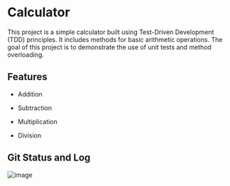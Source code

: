 # Calculator
This project is a simple calculator built using Test-Driven Development (TDD) principles. It includes methods for basic arithmetic operations. The goal of this project is to demonstrate the use of unit tests and method overloading.

## Features
- Addition

- Subtraction

- Multiplication

- Division

## Git Status and Log
![image](https://github.com/user-attachments/assets/1b530d96-ebbd-4bdf-a6c9-f019ba32f143)

